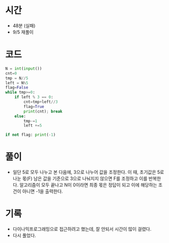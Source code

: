 # 시간
- 48분 (실패)
- 9/5 재풀이
# 코드
```python
N = int(input())
cnt=0
tmp = N//5
left = N%5
flag=False
while tmp>=0:
    if left % 3 == 0:
        cnt=tmp+left//3
        flag=True
        print(cnt); break
    else:
        tmp-=1
        left +=5

if not flag: print(-1)
```
# 풀이

- 일단 5로 모두 나누고 본 다음에, 3으로 나누어 값을 조정한다. 이 때, 초기값은 5로 나눈 몫(F) 남은 값을 기준으로 3으로 나눠지지 않으면 F를 조정하고 이를 반복한다. 알고리즘이 모두 끝나고 N이 0이라면 최종 몫은 정답이 되고 이에 해당하는 조건이 아니면 -1을 출력한다. 


# 기록
- 다이나믹프로그래밍으로 접근하려고 했는데, 잘 안되서 시간이 많이 걸렸다. 
- 다시 풀었다. 
